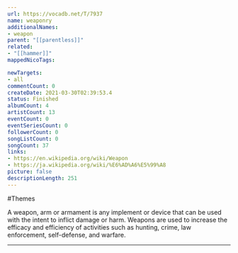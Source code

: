 ```yaml
---
url: https://vocadb.net/T/7937
name: weaponry
additionalNames: 
- weapon
parent: "[[parentless]]"
related:
- "[[hammer]]"
mappedNicoTags:

newTargets:
- all
commentCount: 0
createDate: 2021-03-30T02:39:53.4
status: Finished
albumCount: 4
artistCount: 13
eventCount: 0
eventSeriesCount: 0
followerCount: 0
songListCount: 0
songCount: 37
links: 
- https://en.wikipedia.org/wiki/Weapon
- https://ja.wikipedia.org/wiki/%E6%AD%A6%E5%99%A8
picture: false
descriptionLength: 251
---
```


#Themes

A weapon, arm or armament is any implement or device that can be used with the intent to inflict damage or harm. Weapons are used to increase the efficacy and efficiency of activities such as hunting, crime, law enforcement, self-defense, and warfare.

---

